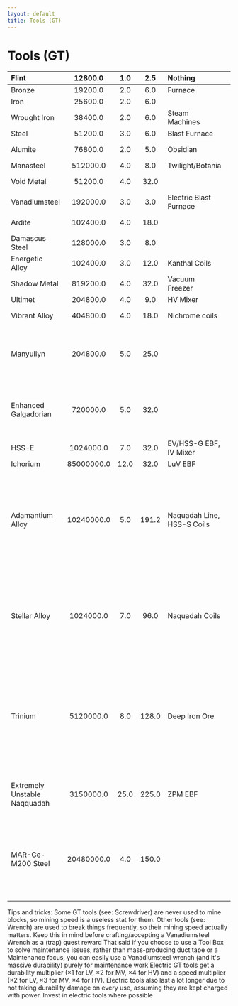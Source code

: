 ```yaml
---
layout: default
title: Tools (GT)
---
```


# Tools (GT)

| Flint | 12800.0 | 1.0 | 2.5 | Nothing |  | Wood | 12800.0 |  | Alumite | 01×01 | 340.0 | LV |  | Draconium | 15×15 | 3276800.0 |
|:---|:---:|:---:|:---:|:---|:---|:---|:---|:---|:---|:---|:---|:---|:---|:---|:---|:---|
| Bronze | 19200.0 | 2.0 | 6.0 | Furnace |  | Sealed Wood | 19200.0 |  | Knightmetal | 03×03 | 50.0 | LV |  | HSS-S | 17×17 | 1024000.0 |
| Iron | 25600.0 | 2.0 | 6.0 |  |  | Polyethylene | 25600.0 |  | Manasteel | 03×03 | 251.0 | LV |  | Trinium | 17×17 | 5120000.0 |
| Wrought Iron | 38400.0 | 2.0 | 6.0 | Steam Machines |  | Polyvinyl Chloride | 25600.0 |  | Vanadiumsteel | 03×03 | 119.0 | MV |  | Awakened Draconium | 19×19 | 6553600.0 |
| Steel | 51200.0 | 3.0 | 6.0 | Blast Furnace |  | Polystyrene | 25600.0 |  | Ardite/Blue Steel | 05×05 | 23.0 | MV |  | Adamantium | 21×21 | 819200.0 |
| Alumite | 76800.0 | 2.0 | 5.0 | Obsidian |  | Rubber | 25600.0 |  | Manasteel | 05×05 | 115.0 | MV |  | Infinity Catalyst | 21×21 | 131072000.0 |
| Manasteel | 512000.0 | 4.0 | 8.0 | Twilight/Botania |  | Silicone Rubber | 102400.0 |  | Manyullyn/Ultimet | 05×05 | 61.0 | HV |  | Durandium | 23×23 | 4096000.0 |
| Void Metal | 51200.0 | 4.0 | 32.0 |  |  | Styrene-Butadiene Rubber | 102400.0 |  | Vibrant Alloy | 05×05 | 120.0 | HV |  | Cosmic Neutronium | 25×25 | 16384000.0 |
| Vanadiumsteel | 192000.0 | 3.0 | 3.0 | Electric Blast Furnace |  | Ironwood | 307200.0 |  | Manasteel | 05×05 | 153.0 | HV |  | Ichorium | 25×25 | 85000000.0 |
| Ardite | 102400.0 | 4.0 | 18.0 |  |  | Steeleaf | 614400.0 |  | Enhanced Galgadorian | 05×05 | 215.0 | HV |  | Gaia Spirit | 25×25 | 85000000.0 |
| Damascus Steel | 128000.0 | 3.0 | 8.0 |  |  | Gaia Spirit | 680000000.0 |  | Shadow Metal | 05×05 | 245.0 | HV |  | Infinity | 35×35 | 262144000.0 |
| Energetic Alloy | 102400.0 | 3.0 | 12.0 | Kanthal Coils |  |  |  |  | HSS-G | 05×05 | 164.0 | EV |  | Transcendant Metal | 45×45 | 786432000.0 |
| Shadow Metal | 819200.0 | 4.0 | 32.0 | Vacuum Freezer |  |  |  |  | Vibrant Alloy | 07×07 | 84.0 | EV |  | SpaceTime | 51×51 | 1048576000.0 |
| Ultimet | 204800.0 | 4.0 | 9.0 | HV Mixer |  |  |  |  | Manasteel | 07×07 | 107.0 | EV |  |  |  |  |
| Vibrant Alloy | 404800.0 | 4.0 | 18.0 | Nichrome coils |  |  |  |  | Enhanced Galgadorian | 07×07 | 151.0 | EV |  |  |  |  |
| Manyullyn | 204800.0 | 5.0 | 25.0 |  |  |  |  |  | Shadow Metal | 07×07 | 171.0 | EV |  | Electric prospectors, based on limited testing, seem to use 100 |  |  |
| Enhanced Galgadorian | 720000.0 | 5.0 | 32.0 |  |  |  |  |  | HSS-E/Terrasteel | 07×07 | 214.0 | EV |  | EU per scan and randomly suffer 100 durability damage if they're |  |  |
| HSS-E | 1024000.0 | 7.0 | 32.0 | EV/HSS-G EBF, IV Mixer |  |  |  |  | HSS-E/Terrasteel | 09×09 | 183.0 | IV |  | powered |  |  |
| Ichorium | 85000000.0 | 12.0 | 32.0 | LuV EBF |  |  |  |  |  |  |  |  |  |  |  |  |
| Adamantium Alloy | 10240000.0 | 5.0 | 191.2 | Naquadah Line, HSS-S Coils |  | Higher range can detect more veins at once (1×1=1 5×5=9 11×11=25 17×17=49, etc.) and has a higher chance of detecting veins successfully, but also suffers more damage per use |  |  |  |  |  |  |  |  |  |  |
| Stellar Alloy | 1024000.0 | 7.0 | 96.0 | Naquadah Coils |  | (used on the edge of a 3x3 ore field you can scan the neighbouring three ore fields as well if your prospector's scanner has greater than 1x1 range) |  |  |  |  |  |  |  |  |  |  |
| Trinium | 5120000.0 | 8.0 | 128.0 | Deep Iron Ore |  | Note that ore veins will be added to Journeymap's Visual Prospecting layer even if prospecting fails. This does not apply to fluid fields prospected by scanning bedrock |  |  |  |  |  |  |  |  |  |  |
| Extremely Unstable Naqquadah | 3150000.0 | 25.0 | 225.0 | ZPM EBF |  | Basic scanners take 3/15 damage per failed/successfully prospected chunk. |  |  |  |  |  |  |  |  |  |  |
| MAR-Ce-M200 Steel | 20480000.0 | 4.0 | 150.0 |  |  | The (rough) number of uses is calculated as the durability divided by the average damage taken per use based on a scanner's range and success rate |  |  |  |  |  |  |  |  |  |  |

Tips and tricks: Some GT tools (see: Screwdriver) are never used to mine blocks, so mining speed is a useless stat for them. Other tools (see: Wrench) are used to break things frequently, so their mining speed actually matters. Keep this in mind before crafting/accepting a Vanadiumsteel Wrench as a (trap) quest reward That said if you choose to use a Tool Box to solve maintenance issues, rather than mass-producing duct tape or a Maintenance focus, you can easily use a Vanadiumsteel wrench (and it's massive durability) purely for maintenance work Electric GT tools get a durability multiplier (×1 for LV, ×2 for MV, ×4 for HV) and a speed multiplier (×2 for LV, ×3 for MV, ×4 for HV). Electric tools also last a lot longer due to not taking durability damage on every use, assuming they are kept charged with power. Invest in electric tools where possible

